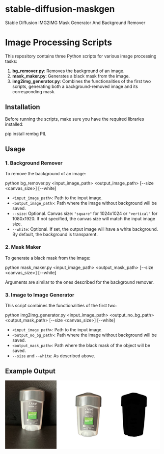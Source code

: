 # stable-diffusion-maskgen
Stable Diffusion IMG2IMG Mask Generator And Background Remover

# Image Processing Scripts

This repository contains three Python scripts for various image processing tasks:

1. **bg_remover.py**: Removes the background of an image.
2. **mask_maker.py**: Generates a black mask from the image.
3. **img2img_generator.py**: Combines the functionalities of the first two scripts, generating both a background-removed image and its corresponding mask.

## Installation

Before running the scripts, make sure you have the required libraries installed:

pip install rembg PIL


## Usage

### 1. Background Remover

To remove the background of an image:

python bg_remover.py <input_image_path> <output_image_path> [--size <canvas_size>] [--white]


- `<input_image_path>`: Path to the input image.
- `<output_image_path>`: Path where the image without background will be saved.
- `--size`: Optional. Canvas size: `"square"` for 1024x1024 or `"vertical"` for 1080x1920. If not specified, the canvas size will match the input image size.
- `--white`: Optional. If set, the output image will have a white background. By default, the background is transparent.

### 2. Mask Maker

To generate a black mask from the image:

python mask_maker.py <input_image_path> <output_mask_path> [--size <canvas_size>] [--white]


Arguments are similar to the ones described for the background remover.

### 3. Image to Image Generator

This script combines the functionalities of the first two:

python img2img_generator.py <input_image_path> <output_no_bg_path> <output_mask_path> [--size <canvas_size>] [--white]


- `<input_image_path>`: Path to the input image.
- `<output_no_bg_path>`: Path where the image without background will be saved.
- `<output_mask_path>`: Path where the black mask of the object will be saved.
- `--size` and `--white`: As described above.

## Example Output

![Example Image Output](<sample_image.png>)


